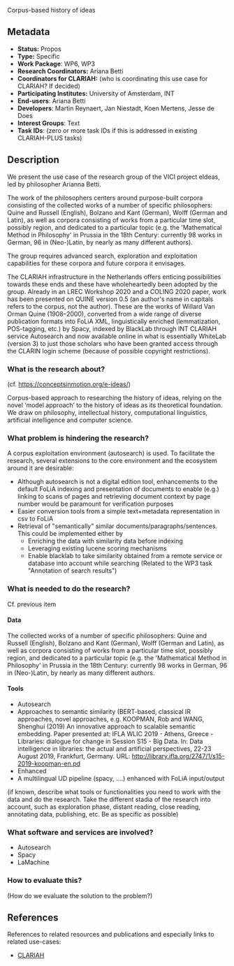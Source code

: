 Corpus-based history of ideas

## Metadata

* **Status:**  Propos
* **Type:** Specific
* **Work Package**: WP6, WP3
* **Research Coordinators:**  Ariana Betti
* **Coordinators for CLARIAH:**  (who is coordinating this use case for CLARIAH? If decided)
* **Participating Institutes:** University of Amsterdam, INT
* **End-users**: Ariana Betti
* **Developers**: Martin Reynaert, Jan Niestadt, Koen Mertens, Jesse de Does
* **Interest Groups**: Text
* **Task IDs**: (zero or more task IDs if this is addressed in existing CLARIAH-PLUS tasks)

## Description

We present the use case of the research group of the VICI project eIdeas, led by philosopher Arianna Betti.


The work of the philosophers centers around purpose-built corpora consisting of the collected works of a number of specific philosophers: Quine and Russell (English), Bolzano and Kant (German), Wolff (German and Latin), as well as corpora consisting of works from a particular time slot, possibly region, and dedicated to a particular topic (e.g. the 'Mathematical Method in Philosophy' in Prussia in the 18th Century: currently 98 works in German, 96 in (Neo-)Latin, by nearly as many different authors).

The group requires advanced search, exploration and exploitation capabilities for these corpora and future corpora it envisages. 

The CLARIAH infrastructure in the Netherlands offers enticing possibilities towards these ends and these have wholeheartedly been adopted by the group. 
Already in an LREC Workshop 2020 and a COLING 2020 paper, work has been presented on QUINE version 0.5 (an author's name in capitals refers to the corpus, not the author). These are the works of Willard Van Orman Quine (1908–2000), converted from a wide range of diverse publication formats into FoLiA XML, linguistically enriched (lemmatization, POS-tagging, etc.) by Spacy, indexed by BlackLab through INT CLARIAH service Autosearch and now available online in what is essentially WhiteLab (version 3) to just those scholars who have been granted access through the CLARIN login scheme (because of possible copyright restrictions).


### What is the research about?
(cf. https://conceptsinmotion.org/e-ideas/) 

Corpus-based approach to researching the history of ideas, relying on the novel ‘model approach’ to the history of ideas as its theoretical foundation. We draw on philosophy, intellectual history, computational linguistics, artificial intelligence and computer science.

### What problem is hindering the research?

A corpus exploitation environment (autosearch) is used. To facilitate the research, several extensions to the core environment and the ecosystem around it are desirable:

* Although autosearch is not a digital edition tool, enhancements to the default FoLiA indexing and presentation of documents to enable (e.g.) linking to scans of pages and retrieving document context by page number would be paramount for verification purposes
* Easier conversion tools from a simple text+metadata representation in csv to FoLiA
* Retrieval of "semantically" similar documents/paragraphs/sentences. This could be implemented either by 
  * Enriching the data with similarity data before indexing
  * Leveraging existing lucene scoring mechanisms
  * Enable blacklab to take similarity obtained from a remote service or database into account while searching (Related to the WP3 task "Annotation of search results")
 
### What is needed to do the research?

Cf. previous item

#### Data

The collected works of a number of specific philosophers: Quine and Russell (English), Bolzano and Kant (German), Wolff (German and Latin), as well as corpora consisting of works from a particular time slot, possibly region, and dedicated to a particular topic (e.g. the 'Mathematical Method in Philosophy' in Prussia in the 18th Century: currently 98 works in German, 96 in (Neo-)Latin, by nearly as many different authors.

#### Tools

* Autosearch
* Approaches to semantic similarity (BERT-based, classical IR approaches, novel approaches, e.g. KOOPMAN, Rob and WANG, Shenghui (2019) An innovative approach to scalable semantic embedding. Paper presented at: IFLA WLIC 2019 - Athens, Greece - Libraries: dialogue for change in Session S15 - Big Data. In: Data intelligence in libraries: the actual and artificial perspectives, 22-23 August 2019, Frankfurt, Germany. URL: http://library.ifla.org/2747/1/s15-2019-koopman-en.pd
* Enhanced 
* A multilingual UD pipeline (spacy, ....) enhanced with FoLiA input/output

(if known, describe what tools or functionalities you need to work with the data and do the research. Take the different stadia of the research into account, such as exploration phase, distant reading, close reading, annotating data, publishing, etc. Be as specific as possible)

### What software and services are involved?

* Autosearch
* Spacy
* LaMachine

### How to evaluate this?

(How do we evaluate the solution to the problem?)

## References

References to related resources and publications and especially links to related use-cases:

* [CLARIAH](https://clariah.nl)

